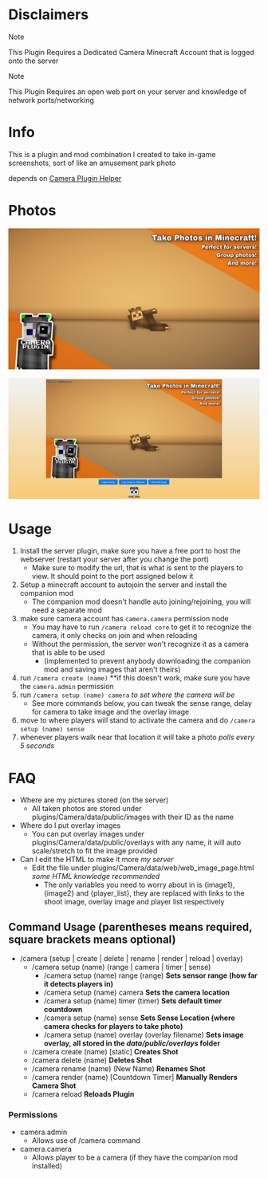 # Disclaimers
>[!NOTE]
>This Plugin Requires a Dedicated Camera Minecraft Account that is logged onto the server

>[!NOTE]
>This Plugin Requires an open web port on your server and knowledge of network ports/networking

# Info
This is a plugin and mod combination I created to take in-game screenshots, sort of like an amusement park photo

depends on [Camera Plugin Helper](https://github.com/Chilllyy/CameraPluginHelper)

# Photos
![Promotional Photo 1](https://raw.githubusercontent.com/Chilllyy/CameraPlugin/refs/heads/master/media/promo_photo_1.png)

![View of default webpage](https://raw.githubusercontent.com/Chilllyy/CameraPlugin/refs/heads/master/media/webpage_photo.png)

# Usage
1. Install the server plugin, make sure you have a free port to host the webserver (restart your server after you change the port)
   - Make sure to modify the url, that is what is sent to the players to view. It should point to the port assigned below it
2. Setup a minecraft account to autojoin the server and install the companion mod
   - The companion mod doesn't handle auto joining/rejoining, you will need a separate mod
3. make sure camera account has `camera.camera` permission node
   - You may have to run `/camera reload core` to get it to recognize the camera, it only checks on join and when reloading
   - Without the permission, the server won't recognize it as a camera that is able to be used
     - (implemented to prevent anybody downloading the companion mod and saving images that aren't theirs)
4. run `/camera create (name)` **if this doesn't work, make sure you have the `camera.admin` permission
5. run `/camera setup (name) camera` *to set where the camera will be*
   - See more commands below, you can tweak the sense range, delay for camera to take image and the overlay image
6. move to where players will stand to activate the camera and do `/camera setup (name) sense`
7. whenever players walk near that location it will take a photo *polls every 5 seconds*

# FAQ
- Where are my pictures stored (on the server) 
  - All taken photos are stored under plugins/Camera/data/public/images with their ID as the name
- Where do I put overlay images
  - You can put overlay images under plugins/Camera/data/public/overlays with any name, it will auto scale/stretch to fit the image provided
- Can I edit the HTML to make it more *my server*
  - Edit the file under plugins/Camera/data/web/web_image_page.html *some HTML knowledge recommended*
    - The only variables you need to worry about in is {image1}, {image2} and {player_list}, they are replaced with links to the shoot image, overlay image and player list respectively


## Command Usage (parentheses means required, square brackets means optional)
- /camera (setup | create | delete | rename | render | reload | overlay)
  - /camera setup (name) (range | camera | timer | sense)
    - /camera setup (name) range (range) **Sets sensor range (how far it detects players in)**
    - /camera setup (name) camera **Sets the camera location**
    - /camera setup (name) timer (timer) **Sets default timer countdown**
    - /camera setup (name) sense **Sets Sense Location (where camera checks for players to take photo)**
    - /camera setup (name) overlay (overlay filename) **Sets image overlay, all stored in the *data/public/overlays* folder**
  - /camera create (name) [static] **Creates Shot**
  - /camera delete (name) **Deletes Shot**
  - /camera rename (name) (New Name) **Renames Shot**
  - /camera render (name) [Countdown Timer] **Manually Renders Camera Shot**
  - /camera reload **Reloads Plugin**

### Permissions
- camera.admin
  - Allows use of /camera command
- camera.camera
  - Allows player to be a camera (if they have the companion mod installed)